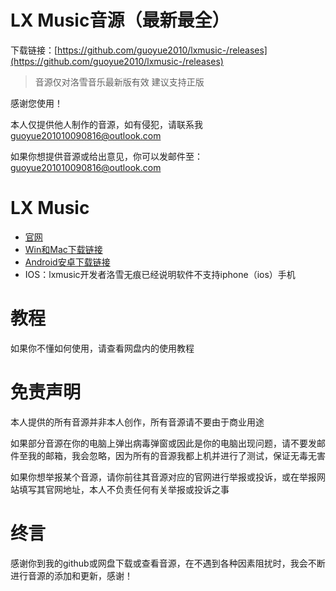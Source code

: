# LX Music音源（最新最全）
下载链接：[https://github.com/guoyue2010/lxmusic-/releases](https://github.com/guoyue2010/lxmusic-/releases)
> 音源仅对洛雪音乐最新版有效
> 建议支持正版

感谢您使用！

本人仅提供他人制作的音源，如有侵犯，请联系我 [guoyue201010090816@outlook.com](mailto:guoyue201010090816@outlook.com)

如果你想提供音源或给出意见，你可以发邮件至：
[guoyue201010090816@outlook.com](mailto:guoyue201010090816@outlook.com)

# LX Music
- [官网](https://lxmusic.toside.cn/)
- [Win和Mac下载链接](https://github.com/lyswhut/lx-music-desktop?tab=readme-ov-file#readme)
- [Android安卓下载链接](https://github.com/lyswhut/lx-music-mobile)
- IOS：lxmusic开发者洛雪无痕已经说明软件不支持iphone（ios）手机

# 教程
如果你不懂如何使用，请查看网盘内的使用教程

# 免责声明
本人提供的所有音源并非本人创作，所有音源请不要由于商业用途

如果部分音源在你的电脑上弹出病毒弹窗或因此是你的电脑出现问题，请不要发邮件至我的邮箱，我会忽略，因为所有的音源我都上机并进行了测试，保证无毒无害

如果你想举报某个音源，请你前往其音源对应的官网进行举报或投诉，或在举报网站填写其官网地址，本人不负责任何有关举报或投诉之事

# 终言
感谢你到我的github或网盘下载或查看音源，在不遇到各种因素阻扰时，我会不断进行音源的添加和更新，感谢！
